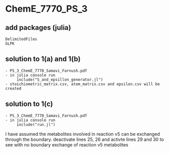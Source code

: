 # ChemE_7770_PS_3

## add packages (julia)
	DelimitedFiles
	GLPK

## solution to 1(a) and 1(b)
	- PS_3_ChemE_7770_Samavi_Farnush.pdf
	- in julia console run
		 include("S_and_epsillon_generator.jl")	
	- stoichiometric_matrix.csv, atom_matrix.csv and epsilon.csv will be created

## solution to 1(c)
	- PS_3_ChemE_7770_Samavi_Farnush.pdf
	- in julia console run
		 include("run.jl")
I have assumed the metabolites involved in reaction v5 can be exchanged through the boundary.
deactivate lines 25, 26 and activte lines 29 and 30 to see with no boundary exchange of reaction v5 metabolites	
